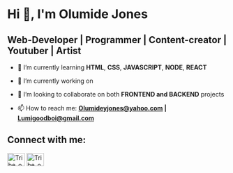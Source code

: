 # Hi 👋, I'm Olumide Jones
## Web-Developer | Programmer | Content-creator | Youtuber | Artist

- 🌱 I’m currently learning **HTML**, **CSS**, **JAVASCRIPT**, **NODE**, **REACT**
 
- 🔭 I’m currently working on 

- 👯 I’m looking to collaborate on both **FRONTEND and BACKEND** projects

- 📫 How to reach me: **Olumideyjones@yahoo.com | Lumigoodboi@gmail.com**

## Connect with me:
<a href="https://www.instagram.com/tribe_of_jones/" target="blank"><img align="center" src="https://raw.githubusercontent.com/rahuldkjain/github-profile-readme-generator/master/src/images/icons/Social/instagram.svg" alt="Tribe_of_Jones" height="30" width="40" /></a>
<a href="https://www.youtube.com/channel/UCsbn5F9Ao1KAZwoUXjlpNGQ" target="blank"><img align="center" src="https://raw.githubusercontent.com/rahuldkjain/github-profile-readme-generator/master/src/images/icons/Social/youtube.svg" alt="Tribe_of_Jones" height="30" width="40" /></a>



<!--
**Lumi4God/Lumi4God** is a ✨ _special_ ✨ repository because its `README.md` (this file) appears on your GitHub profile.

Here are some ideas to get you started:

- 🔭 I’m currently working on ...
- 🌱 I’m currently learning ...
- 👯 I’m looking to collaborate on ...
- 🤔 I’m looking for help with ...
- 💬 Ask me about ...
- 📫 How to reach me: ...
- 😄 Pronouns: ...
- ⚡ Fun fact: ...
-->
